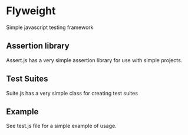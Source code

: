 # Flyweight
Simple javascript testing framework

## Assertion library
Assert.js has a very simple assertion library for use with simple projects.

## Test Suites
Suite.js has a very simple class for creating test suites

## Example
See test.js file for a simple example of usage.
